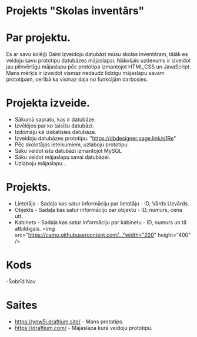 # Projekts "Skolas inventārs"

# Par projektu.
Es ar savu kolēģi Daini izveidoju datubāzi mūsu skolas inventāram, tālāk es veidoju savu prototipu datubāzes mājaslapai. Nākošais uzdevums ir izveidot jau pilnvērtīgu mājaslapu pēc prototipa izmantojot HTML,CSS un JavaScript. Mans mērķis ir izveidot vismaz nedaudz līdzīgu mājaslapu savam prototipam, cerībā ka vismaz daļa no funkcijām darbosies.

# Projekta izveide.
* Sākumā sapratu, kas ir datubāze.
* Izvēlējos par ko taisīšu datubāzi.
* Izdomāju kā izskatīsies datubāze.
* Izveidoju datubāzes prototipu. "https://dbdesigner.page.link/p1Re"
* Pēc skolotājas ieteikumiem, uzlaboju prototipu.
* Sāku veidot īstu datubāzi izmantojot MySQL 
* Sāku veidot mājaslapu savai datubāzei.
* Uzlaboju mājaslapu...

# Projekts.
* Lietotājs - Sadaļa kas satur informāciju par lietotāju - ID, Vārds Uzvārds.
* Objekts - Sadaļa kas satur informāciju par objektu - ID, numurs, cena utt.
* Kabinets - Sadaļa kas satur informāciju par kabinetu -  ID, numurs un tā atbildigais.
 <img src="https://camo.githubusercontent.com/..."width="200" height="400" />

# Kods
-Šobrīd Nav

# Saites
- https://ynw5i.draftium.site/ - Mans prototips.
- https://draftium.com/ - Mājaslapa kurā veidoju prototipu.
